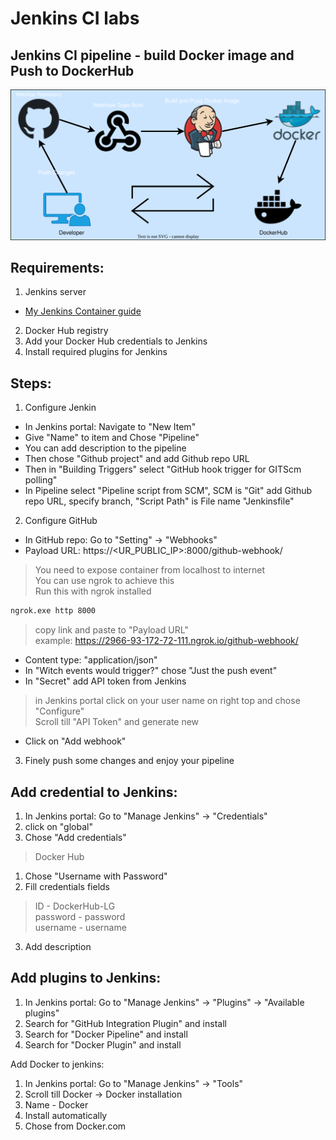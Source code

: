 <h1>Jenkins CI labs</h1>
<h2>Jenkins CI pipeline - build Docker image and Push to DockerHub</h2>
<p align="center">
<img src="https://github.com/Joska99/jenkins-docker/blob/main/diagram.drawio.svg">
</p>

<h2>Requirements:</h2>

1. Jenkins server
- [My Jenkins Container guide](https://github.com/Joska99/joska/tree/main/docker/jenkins)
2. Docker Hub registry
3. Add your Docker Hub credentials to Jenkins
4. Install required plugins for Jenkins

<h2> Steps:</h2>

1. Configure Jenkin

- In Jenkins portal: Navigate to "New Item"
- Give "Name" to item and Chose "Pipeline"
- You can add description to the pipeline
- Then chose "Github project" and add Github repo URL
- Then in "Building Triggers" select "GitHub hook trigger for GITScm polling"
- In Pipeline select "Pipeline script from SCM", SCM is "Git" add Github repo URL, specify branch, "Script Path" is File name "Jenkinsfile"

2. Configure GitHub

- In GitHub repo: Go to "Setting" -> "Webhooks"
- Payload URL: https://<UR_PUBLIC_IP>:8000/github-webhook/

>You need to expose container from localhost to internet </br>
>You can use ngrok to achieve this </br>
>Run this with ngrok installed
```bash
ngrok.exe http 8000
```
>copy link and paste to "Payload URL" </br>
>example: https://2966-93-172-72-111.ngrok.io/github-webhook/ </br>

- Content type: "application/json"
- In "Witch events would trigger?" chose "Just the push event"
- In "Secret" add API token from Jenkins
>in Jenkins portal click on your user name on right top and chose "Configure" </br>
>Scroll till "API Token" and generate new 

- Click on "Add webhook"

3. Finely push some changes and enjoy your pipeline

<h2> Add credential to Jenkins:</h2>

1. In Jenkins portal: Go to "Manage Jenkins" -> "Credentials"
2. click on "global"
3. Chose "Add credentials"
> Docker Hub
1. Chose "Username with Password"
2. Fill credentials fields 
>ID - DockerHub-LG</br>
>password - password</br>
>username - username
3. Add description 

<h2> Add plugins to Jenkins:</h2>

1. In Jenkins portal: Go to "Manage Jenkins" -> "Plugins" -> "Available plugins"
2. Search for "GitHub Integration Plugin" and install
2. Search for "Docker Pipeline" and install
2. Search for "Docker Plugin" and install

</h2> Add Docker to jenkins: </h2>

1. In Jenkins portal: Go to "Manage Jenkins" -> "Tools"
2. Scroll till Docker -> Docker installation
3. Name - Docker
4. Install automatically 
5. Chose from Docker.com





